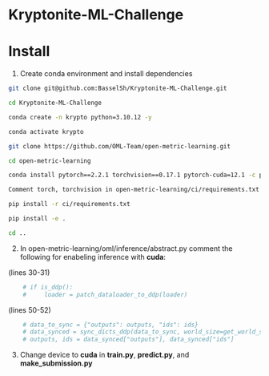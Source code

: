# Kryptonite-ML-Challenge

# Install

1. Create conda environment and install dependencies

```bash
git clone git@github.com:BasselSh/Kryptonite-ML-Challenge.git

cd Kryptonite-ML-Challenge

conda create -n krypto python=3.10.12 -y

conda activate krypto

git clone https://github.com/OML-Team/open-metric-learning.git

cd open-metric-learning

conda install pytorch==2.2.1 torchvision==0.17.1 pytorch-cuda=12.1 -c pytorch -c nvidia

Comment torch, torchvision in open-metric-learning/ci/requirements.txt

pip install -r ci/requirements.txt

pip install -e .

cd ..
```

2. In open-metric-learning/oml/inference/abstract.py comment the following for enabeling inference with **cuda**: 

(lines 30-31)

```python
    # if is_ddp():
    #     loader = patch_dataloader_to_ddp(loader)
```
(lines 50-52)

```python
    # data_to_sync = {"outputs": outputs, "ids": ids}
    # data_synced = sync_dicts_ddp(data_to_sync, world_size=get_world_size_safe())
    # outputs, ids = data_synced["outputs"], data_synced["ids"]
```

3. Change device to **cuda** in **train.py**, **predict.py**, and **make_submission.py**
